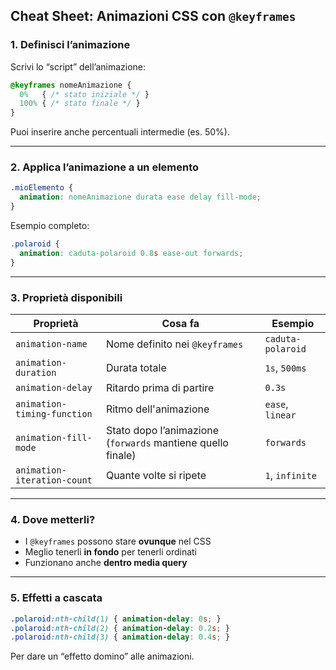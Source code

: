 ##  Cheat Sheet: Animazioni CSS con `@keyframes`

### 1. Definisci l’animazione

Scrivi lo “script” dell’animazione:

```css
@keyframes nomeAnimazione {
  0%   { /* stato iniziale */ }
  100% { /* stato finale */ }
}
```

Puoi inserire anche percentuali intermedie (es. 50%).

---

### 2. Applica l’animazione a un elemento

```css
.mioElemento {
  animation: nomeAnimazione durata ease delay fill-mode;
}
```

Esempio completo:

```css
.polaroid {
  animation: caduta-polaroid 0.8s ease-out forwards;
}
```

---

### 3. Proprietà disponibili

| Proprietà               | Cosa fa                                 | Esempio            |
|------------------------|------------------------------------------|--------------------|
| `animation-name`       | Nome definito nei `@keyframes`           | `caduta-polaroid`  |
| `animation-duration`   | Durata totale                            | `1s`, `500ms`      |
| `animation-delay`      | Ritardo prima di partire                 | `0.3s`             |
| `animation-timing-function` | Ritmo dell'animazione            | `ease`, `linear`   |
| `animation-fill-mode`  | Stato dopo l’animazione (`forwards` mantiene quello finale) | `forwards`         |
| `animation-iteration-count` | Quante volte si ripete         | `1`, `infinite`    |

---

###  4. Dove metterli?

- I `@keyframes` possono stare **ovunque** nel CSS
- Meglio tenerli **in fondo** per tenerli ordinati
- Funzionano anche **dentro media query**

---

###  5. Effetti a cascata

```css
.polaroid:nth-child(1) { animation-delay: 0s; }
.polaroid:nth-child(2) { animation-delay: 0.2s; }
.polaroid:nth-child(3) { animation-delay: 0.4s; }
```

Per dare un “effetto domino” alle animazioni.
